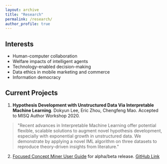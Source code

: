 ```yaml
---
layout: archive
title: "Research"
permalink: /research/
author_profile: true
---
```


Interests
------
* Human-computer collaboration
* Welfare impacts of intelligent agents
* Technology-enabled decision-making
* Data ethics in mobile marketing and commerce
* Information democracy

Current Projects
------
1. **Hypothesis Development with Unstructured Data Via Interpretable Machine Learning**.
Dokyun Lee, Eric Zhou, Chengfeng Mao. Accepted to MISQ Author Workshop 2020. <br/>
>"Recent advances in Interpretable Machine Learning offer potential flexible, scalable solutions to augment novel hypothesis development, especially with exponential growth in unstructured data. We demonstrate by applying a novel IML algorithm on three datasets to reproduce theory-driven insights from literature."

2. [Focused Concept Miner User Guide](FCMiner.com) for alpha/beta release.
[GitHub Link](https://github.com/cygit/fcm)

<!---
{% if author.googlescholar %}
  You can also find my articles on <u><a href="{{author.googlescholar}}">my Google Scholar profile</a>.</u>
{% endif %}

{% include base_path %}

{% for post in site.publications reversed %}
  {% include archive-single.html %}
{% endfor %}
-->
